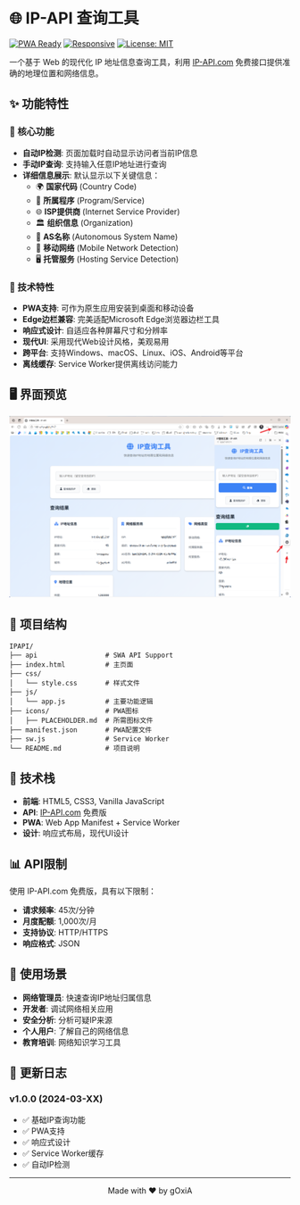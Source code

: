 # 🌐 IP-API 查询工具

[![PWA Ready](https://img.shields.io/badge/PWA-Ready-green.svg)](https://developer.mozilla.org/en-US/docs/Web/Progressive_web_apps)
[![Responsive](https://img.shields.io/badge/Responsive-Yes-brightgreen.svg)](https://developer.mozilla.org/en-US/docs/Web/CSS/CSS_media_queries)
[![License: MIT](https://img.shields.io/badge/License-MIT-blue.svg)](LICENSE)

一个基于 Web 的现代化 IP 地址信息查询工具，利用 [IP-API.com](https://ip-api.com) 免费接口提供准确的地理位置和网络信息。

## ✨ 功能特性

### 🎯 核心功能
- **自动IP检测**: 页面加载时自动显示访问者当前IP信息
- **手动IP查询**: 支持输入任意IP地址进行查询
- **详细信息展示**: 默认显示以下关键信息：
  - 🌍 **国家代码** (Country Code)
  - 🏢 **所属程序** (Program/Service)
  - 🌐 **ISP提供商** (Internet Service Provider)
  - 🏛️ **组织信息** (Organization)
  - 📡 **AS名称** (Autonomous System Name)
  - 📱 **移动网络** (Mobile Network Detection)
  - 🖥️ **托管服务** (Hosting Service Detection)

### 🚀 技术特性
- **PWA支持**: 可作为原生应用安装到桌面和移动设备
- **Edge边栏兼容**: 完美适配Microsoft Edge浏览器边栏工具
- **响应式设计**: 自适应各种屏幕尺寸和分辨率
- **现代UI**: 采用现代Web设计风格，美观易用
- **跨平台**: 支持Windows、macOS、Linux、iOS、Android等平台
- **离线缓存**: Service Worker提供离线访问能力

## 🖥️ 界面预览

![IPAPI](ipapi-demo.png)

## 📁 项目结构

```
IPAPI/
├── api                 # SWA API Support
├── index.html          # 主页面
├── css/
│   └── style.css       # 样式文件
├── js/
│   └── app.js          # 主要功能逻辑
├── icons/              # PWA图标
│   ├── PLACEHOLDER.md  # 所需图标文件
├── manifest.json       # PWA配置文件
├── sw.js               # Service Worker
└── README.md           # 项目说明
```

## 🔧 技术栈

- **前端**: HTML5, CSS3, Vanilla JavaScript
- **API**: [IP-API.com](https://ip-api.com) 免费版
- **PWA**: Web App Manifest + Service Worker
- **设计**: 响应式布局，现代UI设计

## 📊 API限制

使用 IP-API.com 免费版，具有以下限制：
- **请求频率**: 45次/分钟
- **月度配额**: 1,000次/月
- **支持协议**: HTTP/HTTPS
- **响应格式**: JSON

## 🌟 使用场景

- **网络管理员**: 快速查询IP地址归属信息
- **开发者**: 调试网络相关应用
- **安全分析**: 分析可疑IP来源
- **个人用户**: 了解自己的网络信息
- **教育培训**: 网络知识学习工具

## 🔄 更新日志

### v1.0.0 (2024-03-XX)
- ✅ 基础IP查询功能
- ✅ PWA支持
- ✅ 响应式设计
- ✅ Service Worker缓存
- ✅ 自动IP检测

---

<div align="center">
  Made with ❤️ by gOxiA
</div>